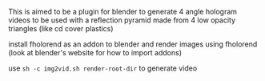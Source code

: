 This is aimed to be a plugin for blender to generate 4 angle hologram videos
to be used with a reflection pyramid made from 4 low opacity triangles (like
cd cover plastics)

install fholorend as an addon to blender and render images using fholorend
(look at blender's website for how to import addons)

use `sh -c img2vid.sh render-root-dir` to generate video
